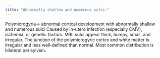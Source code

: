 ```yaml
---
title: "Abnormally shallow and numerous sulci:"
---
```

Polymicrogyria&#8594; abnormal cortical development with abnormally shallow and numerous sulci
Caused by in-utero infection (especially CMV), ischemia, or genetic factors.
MRI: sulci appear thick, bumpy, small, and irregular.
The junction of the polymicrogyric cortex and white matter is irregular and less well-defined than normal.
Most common distribution is bilateral perisylvian.

